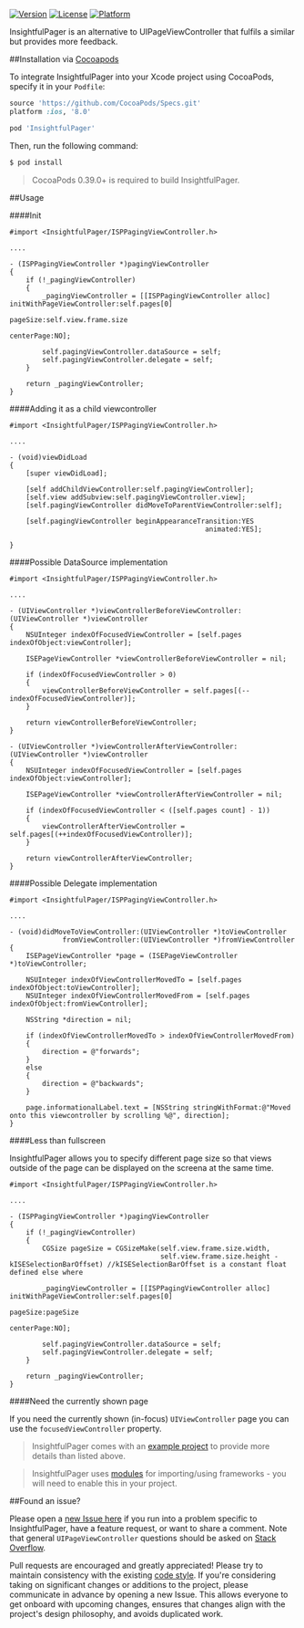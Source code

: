 [![Version](https://img.shields.io/cocoapods/v/InsightfulPager.svg?style=flat)](http://cocoapods.org/pods/InsightfulPager)
[![License](https://img.shields.io/cocoapods/l/InsightfulPager.svg?style=flat)](http://cocoapods.org/pods/InsightfulPager)
[![Platform](https://img.shields.io/cocoapods/p/InsightfulPager.svg?style=flat)](http://cocoapods.org/pods/InsightfulPager)

InsightfulPager is an alternative to UIPageViewController that fulfils a similar but provides more feedback.

##Installation via [Cocoapods](https://cocoapods.org/)

To integrate InsightfulPager into your Xcode project using CocoaPods, specify it in your `Podfile`:

```ruby
source 'https://github.com/CocoaPods/Specs.git'
platform :ios, '8.0'

pod 'InsightfulPager'
```

Then, run the following command:

```bash
$ pod install
```

> CocoaPods 0.39.0+ is required to build InsightfulPager.

##Usage

####Init

```objc
#import <InsightfulPager/ISPPagingViewController.h>

....

- (ISPPagingViewController *)pagingViewController
{
    if (!_pagingViewController)
    {
        _pagingViewController = [[ISPPagingViewController alloc] initWithPageViewController:self.pages[0]
                                                                                   pageSize:self.view.frame.size
                                                                                 centerPage:NO];
        
        self.pagingViewController.dataSource = self;
        self.pagingViewController.delegate = self;
    }
    
    return _pagingViewController;
}
```

####Adding it as a child viewcontroller

```objc
#import <InsightfulPager/ISPPagingViewController.h>

....

- (void)viewDidLoad
{
    [super viewDidLoad];
    
    [self addChildViewController:self.pagingViewController];
    [self.view addSubview:self.pagingViewController.view];
    [self.pagingViewController didMoveToParentViewController:self];
    
    [self.pagingViewController beginAppearanceTransition:YES
                                                animated:YES];
    
}
```

####Possible DataSource implementation

```objc
#import <InsightfulPager/ISPPagingViewController.h>

....

- (UIViewController *)viewControllerBeforeViewController:(UIViewController *)viewController
{
    NSUInteger indexOfFocusedViewController = [self.pages indexOfObject:viewController];
    
    ISEPageViewController *viewControllerBeforeViewController = nil;
    
    if (indexOfFocusedViewController > 0)
    {
        viewControllerBeforeViewController = self.pages[(--indexOfFocusedViewController)];
    }
    
    return viewControllerBeforeViewController;
}

- (UIViewController *)viewControllerAfterViewController:(UIViewController *)viewController
{
    NSUInteger indexOfFocusedViewController = [self.pages indexOfObject:viewController];
    
    ISEPageViewController *viewControllerAfterViewController = nil;
    
    if (indexOfFocusedViewController < ([self.pages count] - 1))
    {
        viewControllerAfterViewController = self.pages[(++indexOfFocusedViewController)];
    }
    
    return viewControllerAfterViewController;
}
```

####Possible Delegate implementation

```objc
#import <InsightfulPager/ISPPagingViewController.h>

....

- (void)didMoveToViewController:(UIViewController *)toViewController
             fromViewController:(UIViewController *)fromViewController
{
    ISEPageViewController *page = (ISEPageViewController *)toViewController;
    
    NSUInteger indexOfViewControllerMovedTo = [self.pages indexOfObject:toViewController];
    NSUInteger indexOfViewControllerMovedFrom = [self.pages indexOfObject:fromViewController];
    
    NSString *direction = nil;
    
    if (indexOfViewControllerMovedTo > indexOfViewControllerMovedFrom)
    {
        direction = @"forwards";
    }
    else
    {
        direction = @"backwards";
    }
    
    page.informationalLabel.text = [NSString stringWithFormat:@"Moved onto this viewcontroller by scrolling %@", direction];
}
```

####Less than fullscreen

InsightfulPager allows you to specify different page size so that views outside of the page can be displayed on the screena at the same time. 

```objc
#import <InsightfulPager/ISPPagingViewController.h>

....

- (ISPPagingViewController *)pagingViewController
{
    if (!_pagingViewController)
    {
    	CGSize pageSize = CGSizeMake(self.view.frame.size.width,                                                                                        
                                     self.view.frame.size.height - kISESelectionBarOffset) //kISESelectionBarOffset is a constant float defined else where
    
        _pagingViewController = [[ISPPagingViewController alloc] initWithPageViewController:self.pages[0]
                                                                                   pageSize:pageSize
                                                                                 centerPage:NO];
        
        self.pagingViewController.dataSource = self;
        self.pagingViewController.delegate = self;
    }
    
    return _pagingViewController;
}
```

####Need the currently shown page

If you need the currently shown (in-focus) `UIViewController` page you can use the `focusedViewController` property.

> InsightfulPager comes with an [example project](https://github.com/wibosco/InsightfulPager/tree/master/Example/iOS%20Example) to provide more details than listed above.

> InsightfulPager uses [modules](http://useyourloaf.com/blog/modules-and-precompiled-headers.html) for importing/using frameworks - you will need to enable this in your project.

##Found an issue?

Please open a [new Issue here](https://github.com/wibosco/ConvenientFileManager/issues/new) if you run into a problem specific to InsightfulPager, have a feature request, or want to share a comment. Note that general `UIPageViewController` questions should be asked on [Stack Overflow](http://stackoverflow.com).

Pull requests are encouraged and greatly appreciated! Please try to maintain consistency with the existing [code style](http://www.williamboles.me/objective-c-coding-style). If you're considering taking on significant changes or additions to the project, please communicate in advance by opening a new Issue. This allows everyone to get onboard with upcoming changes, ensures that changes align with the project's design philosophy, and avoids duplicated work.